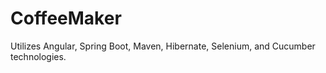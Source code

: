 # CoffeeMaker
Utilizes Angular, Spring Boot, Maven, Hibernate, Selenium, and Cucumber technologies.
